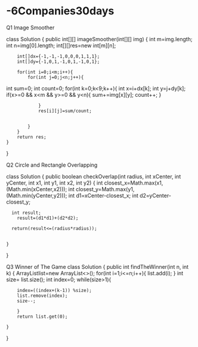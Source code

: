 # -6Companies30days
Q1 Image Smoother



class Solution {
    public int[][] imageSmoother(int[][] img) {
        int m=img.length;
        int n=img[0].length;
        int[][]res=new int[m][n];

        int[]dx={-1,-1,-1,0,0,0,1,1,1};
        int[]dy={-1,0,1,-1,0,1,-1,0,1};
        
        for(int i=0;i<m;i++){
            for(int j=0;j<n;j++){
int sum=0;
        int count=0;
                for(int k=0;k<9;k++){
                    int x=i+dx[k];
                    int y=j+dy[k];
                    if(x>=0 && x<m && y>=0 && y<n){
                    sum+=img[x][y];
                    count++;
                }
                
                }
                res[i][j]=sum/count;


            }
        }
        return res;
    }
}




Q2 Circle and Rectangle Overlapping

class Solution {
    public boolean checkOverlap(int radius, int xCenter, int yCenter, int x1, int y1, int x2, int y2) {
        int closest_x=Math.max(x1,(Math.min(xCenter,x2)));
        int closest_y=Math.max(y1,(Math.min(yCenter,y2)));
        int d1=xCenter-closest_x;
        int d2=yCenter-closest_y;
       


     
      int result;
        result=(d1*d1)+(d2*d2);
        
      return(result<=(radius*radius));
    

    }
}








Q3 Winner of The Game
class Solution {
    public int findTheWinner(int n, int k) {
        ArrayList<Integer>list=new ArrayList<>();
        for(int i=1;i<=n;i++){
            list.add(i);
        }
       int size= list.size();
        int index=0;
        while(size>1){
       
        index=((index+(k-1)) %size);
        list.remove(index);
        size--;

        }
        return list.get(0);
        
    }
}
